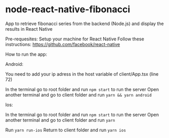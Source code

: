 # node-react-native-fibonacci
 App to retrieve fibonacci series from the backend (Node.js) and display the results in React Native

Pre-requesites:
Setup your machine for React Native
Follow these instructions: https://github.com/facebook/react-native

How to run the app:

Android:

You need to add your ip adress in the host variable of client/App.tsx (line 72)

In the terminal go to root folder and run `npm start` to run the server
Open another terminal and go to client folder and run `yarn && yarn android`

Ios:

In the terminal go to root folder and run `npm start` to run the server
Open another terminal and go to client folder and run `yarn`

Run `yarn run-ios`
Return to client folder and run `yarn ios`

